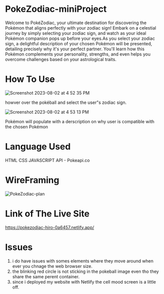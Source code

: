 # PokeZodiac-miniProject

Welcome to PokéZodiac, your ultimate destination for discovering the Pokémon that aligns perfectly with your zodiac sign! Embark on a celestial journey by simply selecting your zodiac sign, and watch as your ideal Pokémon companion pops up before your eyes.As you select your zodiac sign, a delightful description of your chosen Pokémon will be presented, detailing precisely why it's your perfect partner. You'll learn how this Pokémon complements your personality, strengths, and even helps you overcome challenges based on your astrological traits.

# How To Use

![Screenshot 2023-08-02 at 4 52 35 PM](https://github.com/Hirostory/PokeZodiac-miniProject/assets/135872883/5dc3f37f-9f62-42c2-b44c-a8e03af10af4)

howver over the pokéball and select the user"s zodiac sign.

![Screenshot 2023-08-02 at 4 53 13 PM](https://github.com/Hirostory/PokeZodiac-miniProject/assets/135872883/75cfffda-6a67-432e-af05-e47adf127e34)

Pokémon will populate with a derscription on why user is compatible with the chosen Pokémon

# Language Used

HTML
CSS
JAVASCRIPT
API - Pokeapi.co

# WireFraming 

![PokeZodiac-plan](https://github.com/Hirostory/PokeZodiac-miniProject/assets/135872883/5298d6f2-5efb-4486-b2ec-8bd4aa5240cf)

# Link of The Live Site

https://pokezodiac-hiro-0a6457.netlify.app/

# Issues 

1. i do have issues with somes elements where they move around when ever you chnage the web browser size.
2. the blinking red circle is not sticking in the pokeball image even tho they share the same perent container. 
3. since i deployed my website with Netlify the cell mood screen is a little off.  
